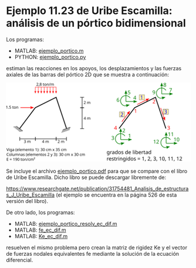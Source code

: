 #  Ejemplo 11.23 de Uribe Escamilla: análisis de un pórtico bidimensional

Los programas:
* MATLAB: [ejemplo_portico.m](ejemplo_portico.m)
* PYTHON: [ejemplo_portico.py](ejemplo_portico.py)

estiman las reacciones en los apoyos, los desplazamientos y las fuerzas axiales de las barras del pórtico 2D que se muestra a continuación:

![figura](ejemplo_portico.svg)

Se incluye el archivo [ejemplo_portico.pdf](ejemplo_portico.pdf) para que se compare con el libro de Uribe Escamilla. Dicho libro se puede descargar libremente de:

https://www.researchgate.net/publication/31754481_Analisis_de_estructuras_J_Uribe_Escamilla (el ejemplo se encuentra en la página 526 de esta versión del libro).

De otro lado, los programas:
* MATLAB: [ejemplo_portico_resolv_ec_dif.m](ejemplo_portico_resolv_ec_dif.m)
* MATLAB: [fe_ec_dif.m](fe_ec_dif.m)
* MATLAB: [Ke_ec_dif.m](Ke_ec_dif.m)

resuelven el mismo problema pero crean la matriz de rigidez Ke y el vector de fuerzas nodales equivalentes fe mediante la solución de la ecuación diferencial.


